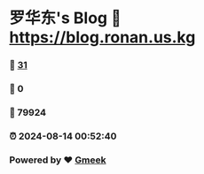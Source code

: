 # 罗华东's Blog :link: https://blog.ronan.us.kg 
### :page_facing_up: [31](https://blog.ronan.us.kg/tag.html) 
### :speech_balloon: 0 
### :hibiscus: 79924 
### :alarm_clock: 2024-08-14 00:52:40 
### Powered by :heart: [Gmeek](https://github.com/Meekdai/Gmeek)
